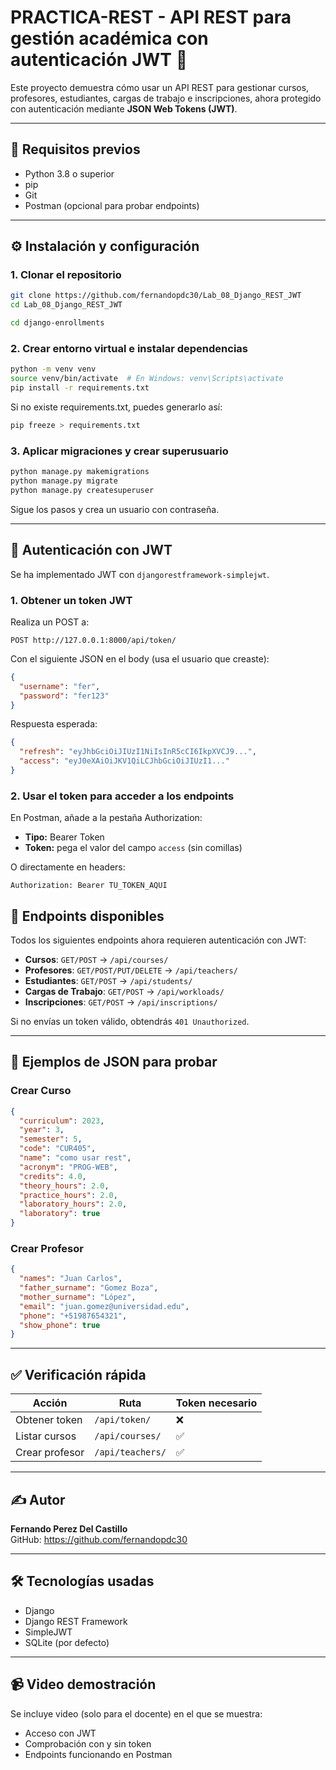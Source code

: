 # PRACTICA-REST - API REST para gestión académica con autenticación JWT 🔐

Este proyecto demuestra cómo usar un API REST para gestionar cursos, profesores, estudiantes, cargas de trabajo e inscripciones, ahora protegido con autenticación mediante **JSON Web Tokens (JWT)**.

---

## 🚀 Requisitos previos

- Python 3.8 o superior
- pip
- Git
- Postman (opcional para probar endpoints)

---

## ⚙️ Instalación y configuración

### 1. Clonar el repositorio

```bash
git clone https://github.com/fernandopdc30/Lab_08_Django_REST_JWT
cd Lab_08_Django_REST_JWT

cd django-enrollments
```

### 2. Crear entorno virtual e instalar dependencias

```bash
python -m venv venv
source venv/bin/activate  # En Windows: venv\Scripts\activate
pip install -r requirements.txt
```

Si no existe requirements.txt, puedes generarlo así:

```bash
pip freeze > requirements.txt
```

### 3. Aplicar migraciones y crear superusuario

```bash
python manage.py makemigrations
python manage.py migrate
python manage.py createsuperuser
```

Sigue los pasos y crea un usuario con contraseña.

---

## 🔐 Autenticación con JWT

Se ha implementado JWT con `djangorestframework-simplejwt`.

### 1. Obtener un token JWT

Realiza un POST a:

```
POST http://127.0.0.1:8000/api/token/
```

Con el siguiente JSON en el body (usa el usuario que creaste):

```json
{
  "username": "fer",
  "password": "fer123"
}
```

Respuesta esperada:

```json
{
  "refresh": "eyJhbGciOiJIUzI1NiIsInR5cCI6IkpXVCJ9...",
  "access": "eyJ0eXAiOiJKV1QiLCJhbGciOiJIUzI1..."
}
```

### 2. Usar el token para acceder a los endpoints

En Postman, añade a la pestaña Authorization:
- **Tipo:** Bearer Token
- **Token:** pega el valor del campo `access` (sin comillas)

O directamente en headers:

```
Authorization: Bearer TU_TOKEN_AQUI
```


## 📁 Endpoints disponibles

Todos los siguientes endpoints ahora requieren autenticación con JWT:

- **Cursos**: `GET/POST` → `/api/courses/`
- **Profesores**: `GET/POST/PUT/DELETE` → `/api/teachers/`
- **Estudiantes**: `GET/POST` → `/api/students/`
- **Cargas de Trabajo**: `GET/POST` → `/api/workloads/`
- **Inscripciones**: `GET/POST` → `/api/inscriptions/`

Si no envías un token válido, obtendrás `401 Unauthorized`.

---

## 📁 Ejemplos de JSON para probar

### Crear Curso

```json
{
  "curriculum": 2023,
  "year": 3,
  "semester": 5,
  "code": "CUR405",
  "name": "como usar rest",
  "acronym": "PROG-WEB",
  "credits": 4.0,
  "theory_hours": 2.0,
  "practice_hours": 2.0,
  "laboratory_hours": 2.0,
  "laboratory": true
}
```

### Crear Profesor

```json
{
  "names": "Juan Carlos",
  "father_surname": "Gomez Boza",
  "mother_surname": "López",
  "email": "juan.gomez@universidad.edu",
  "phone": "+51987654321",
  "show_phone": true
}
```
---

## ✅ Verificación rápida

| Acción | Ruta | Token necesario |
|--------|------|----------------|
| Obtener token | `/api/token/` | ❌ |
| Listar cursos | `/api/courses/` | ✅ |
| Crear profesor | `/api/teachers/` | ✅ |

---

## ✍ Autor

**Fernando Perez Del Castillo**  
GitHub: https://github.com/fernandopdc30

---

## 🛠 Tecnologías usadas

- Django
- Django REST Framework
- SimpleJWT
- SQLite (por defecto)

---

## 📹 Video demostración

Se incluye video (solo para el docente) en el que se muestra:
- Acceso con JWT
- Comprobación con y sin token
- Endpoints funcionando en Postman
